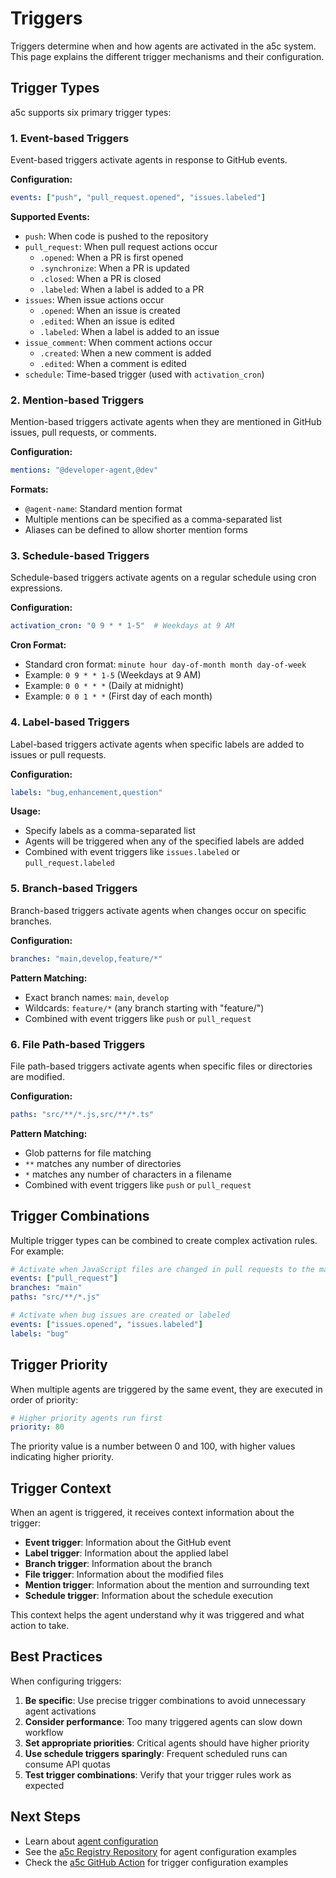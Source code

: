 # Triggers

Triggers determine when and how agents are activated in the a5c system. This page explains the different trigger mechanisms and their configuration.

## Trigger Types

a5c supports six primary trigger types:

### 1. Event-based Triggers

Event-based triggers activate agents in response to GitHub events.

**Configuration:**
```yaml
events: ["push", "pull_request.opened", "issues.labeled"]
```

**Supported Events:**
- `push`: When code is pushed to the repository
- `pull_request`: When pull request actions occur
  - `.opened`: When a PR is first opened
  - `.synchronize`: When a PR is updated
  - `.closed`: When a PR is closed
  - `.labeled`: When a label is added to a PR
- `issues`: When issue actions occur
  - `.opened`: When an issue is created
  - `.edited`: When an issue is edited
  - `.labeled`: When a label is added to an issue
- `issue_comment`: When comment actions occur
  - `.created`: When a new comment is added
  - `.edited`: When a comment is edited
- `schedule`: Time-based trigger (used with `activation_cron`)

### 2. Mention-based Triggers

Mention-based triggers activate agents when they are mentioned in GitHub issues, pull requests, or comments.

**Configuration:**
```yaml
mentions: "@developer-agent,@dev"
```

**Formats:**
- `@agent-name`: Standard mention format
- Multiple mentions can be specified as a comma-separated list
- Aliases can be defined to allow shorter mention forms

### 3. Schedule-based Triggers

Schedule-based triggers activate agents on a regular schedule using cron expressions.

**Configuration:**
```yaml
activation_cron: "0 9 * * 1-5"  # Weekdays at 9 AM
```

**Cron Format:**
- Standard cron format: `minute hour day-of-month month day-of-week`
- Example: `0 9 * * 1-5` (Weekdays at 9 AM)
- Example: `0 0 * * *` (Daily at midnight)
- Example: `0 0 1 * *` (First day of each month)

### 4. Label-based Triggers

Label-based triggers activate agents when specific labels are added to issues or pull requests.

**Configuration:**
```yaml
labels: "bug,enhancement,question"
```

**Usage:**
- Specify labels as a comma-separated list
- Agents will be triggered when any of the specified labels are added
- Combined with event triggers like `issues.labeled` or `pull_request.labeled`

### 5. Branch-based Triggers

Branch-based triggers activate agents when changes occur on specific branches.

**Configuration:**
```yaml
branches: "main,develop,feature/*"
```

**Pattern Matching:**
- Exact branch names: `main`, `develop`
- Wildcards: `feature/*` (any branch starting with "feature/")
- Combined with event triggers like `push` or `pull_request`

### 6. File Path-based Triggers

File path-based triggers activate agents when specific files or directories are modified.

**Configuration:**
```yaml
paths: "src/**/*.js,src/**/*.ts"
```

**Pattern Matching:**
- Glob patterns for file matching
- `**` matches any number of directories
- `*` matches any number of characters in a filename
- Combined with event triggers like `push` or `pull_request`

## Trigger Combinations

Multiple trigger types can be combined to create complex activation rules. For example:

```yaml
# Activate when JavaScript files are changed in pull requests to the main branch
events: ["pull_request"]
branches: "main"
paths: "src/**/*.js"
```

```yaml
# Activate when bug issues are created or labeled
events: ["issues.opened", "issues.labeled"]
labels: "bug"
```

## Trigger Priority

When multiple agents are triggered by the same event, they are executed in order of priority:

```yaml
# Higher priority agents run first
priority: 80
```

The priority value is a number between 0 and 100, with higher values indicating higher priority.

## Trigger Context

When an agent is triggered, it receives context information about the trigger:

- **Event trigger**: Information about the GitHub event
- **Label trigger**: Information about the applied label
- **Branch trigger**: Information about the branch
- **File trigger**: Information about the modified files
- **Mention trigger**: Information about the mention and surrounding text
- **Schedule trigger**: Information about the schedule execution

This context helps the agent understand why it was triggered and what action to take.

## Best Practices

When configuring triggers:

1. **Be specific**: Use precise trigger combinations to avoid unnecessary agent activations
2. **Consider performance**: Too many triggered agents can slow down workflow
3. **Set appropriate priorities**: Critical agents should have higher priority
4. **Use schedule triggers sparingly**: Frequent scheduled runs can consume API quotas
5. **Test trigger combinations**: Verify that your trigger rules work as expected

## Next Steps

- Learn about [agent configuration](configuration.md)
- See the [a5c Registry Repository](https://github.com/a5c-ai/registry) for agent configuration examples
- Check the [a5c GitHub Action](https://github.com/a5c-ai/action) for trigger configuration examples